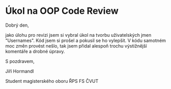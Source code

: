 # Úkol na OOP Code Review

Dobrý den, 

jako úlohu pro revizi jsem si vybral úkol na tvorbu uživatelských jmen "Usernames".
Kód jsem si prošel a pokusil se ho vylepšit. V kódu samotném moc změn provést nešlo, tak jsem přidal alespoň trochu výstižnější komentáře a drobné úpravy.

S pozdravem,

Jiří Hormandl

Student magisterského oboru ŘPS FS ČVUT
